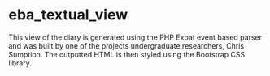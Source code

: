eba_textual_view
================

This view of the diary is generated using the PHP Expat event based parser and was built by one of the projects undergraduate researchers, Chris Sumption. The outputted HTML is then styled using the Bootstrap CSS library.
